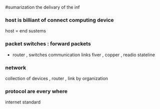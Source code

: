 #sumarization 
the delivary of the inf
### host is billiant of connect computing device 
host = end sustems 

### packet switches : forward packets 
- router , switches 
communication links 
fiver , copper , readio stateline 
### network 
collection of devices , router , link by organization 
### protocol are every where 
internet standard 

